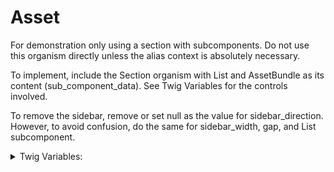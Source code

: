 <!-- This is the general documentation layout. Add or remove any sections as needed, but try to stay consistent across components. -->
# Asset

For demonstration only using a section with subcomponents. Do not use this organism directly unless the alias context is absolutely necessary.

To implement, include the Section organism with List and AssetBundle as its content (sub_component_data). See Twig Variables for the controls involved. 

To remove the sidebar, remove or set null as the value for sidebar_direction. However, to avoid confusion, do the same for sidebar_width, gap, and List subcomponent.

<details>
  <summary>Twig Variables:</summary>

  ```
  variant: 'default',
  sub_component_layout: 'with-sidebar', ... adds sidebar
  sidebar_direction: 'row', ... sets sidebar location - row (left) or row-reverse (right)
  sidebar_width: 39, ... sets sidebar minimum width
  gap: 's4', ... sets spacing between sidebar and body
  sub_component_data: [ ... Requires List and AssetBundle subcomponents included as data
    List({...WithNoMarker.args}),
    AssetBundle({...AssetBundleDefault.args}),
  ]
  ```
</details>
